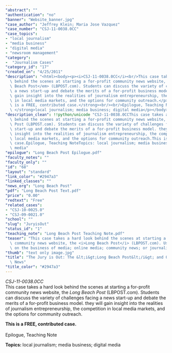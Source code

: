 ```yaml
---
"abstract": ""
"authentication": "no"
"banner": "Website_banner.jpg"
"case_author": "Jeffrey Klein; Maria Jose Vazquez"
"case_number": "CSJ-11-0038.0CC"
"case_topics":
- "local journalism"
- "media business"
- "digital media"
- "newsroom management"
"category": 
-  "Journalism Cases"
"category_id": "17"
"created_on": "4/25/2011"
"description": "<html><body><p><i>CSJ-11-0038.0CC</i><br/>This case takes a hard look\
  \ behind the scenes at starting a for-profit community news website, the <em>Long\
  \ Beach Post</em> (LBPOST.com). Students can discuss the variety of challenges facing\
  \ a news start-up and debate the merits of a for-profit business model. they will\
  \ gain insight into the realities of journalism entrepreneurship, the competition\
  \ in local media markets, and the options for community outreach.</p><p><strong>This\
  \ is a FREE, contributed case.</strong><br/><br/>Epilogue, Teaching Note</p><p><strong>Topics:\
  \ </strong>local journalism; media business; digital media</p></body></html>"
"description_clean": !!python/unicode "CSJ-11-0038.0CCThis case takes a hard look\
  \ behind the scenes at starting a for-profit community news website, the Long Beach\
  \ Post (LBPOST.com). Students can discuss the variety of challenges facing a news\
  \ start-up and debate the merits of a for-profit business model. they will gain\
  \ insight into the realities of journalism entrepreneurship, the competition in\
  \ local media markets, and the options for community outreach.This is a FREE, contributed\
  \ case.Epilogue, Teaching NoteTopics: local journalism; media business; digital\
  \ media"
"epilogue": "Long Beach Post Epilogue.pdf"
"faculty_notes": ""
"faculty_only": ""
"id": "68"
"layout": "standard"
"link_color": "#2947a3"
"linked_classes": ""
"news_org": "Long Beach Post"
"pdf": "Long Beach Post Text.pdf"
"price": "0.00"
"redtext": "Free"
"related_cases":
- "CSJ-10-0025.0"
- "CSJ-09-0021.0"
"school": ""
"slug": "JuryisOut"
"status_id": "1"
"teaching_note": "Long Beach Post Teaching Note.pdf"
"teaser": "This case takes a hard look behind the scenes at starting a for-profit\
  \ community news website, the <i>Long Beach Post</i> (LBPOST.com). Use in courses\
  \ on the business of media; online media; community news; or journalism entrepreneurship."
"thumb": "text only image.jpg"
"title": "The Jury is Out: The &lt;i&gt;Long Beach Post&lt;/i&gt; and Online Local\
  \ News"
"title_color": "#2947a3"
---
```

<html><body><p><i>CSJ-11-0038.0CC</i><br/>This case takes a hard look behind the scenes at starting a for-profit community news website, the <em>Long Beach Post</em> (LBPOST.com). Students can discuss the variety of challenges facing a news start-up and debate the merits of a for-profit business model. they will gain insight into the realities of journalism entrepreneurship, the competition in local media markets, and the options for community outreach.</p><p><strong>This is a FREE, contributed case.</strong><br/><br/>Epilogue, Teaching Note</p><p><strong>Topics: </strong>local journalism; media business; digital media</p></body></html>
